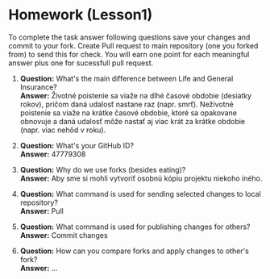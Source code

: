 # Homework (Lesson1)
To complete the task answer following questions save your changes and commit to your fork. Create Pull request to main repository (one you forked from) to send this for check. You will earn one point for each meaningful answer plus one for sucessfull pull request.

1. **Question:** What's the main difference between Life and General Insurance?  
   **Answer:** Životné poistenie sa viaže na dlhé časové obdobie (desiatky rokov), pričom daná udalosť nastane raz (napr. smrť).
   Neživotné poistenie sa viaže na krátke časové obdobie, ktoré sa opakovane obnovuje a daná udalosť môže nastať aj viac krát za krátke obdobie (napr. viac nehôd v roku).

2. **Question:** What's your GitHub ID?  
   **Answer:** 47779308

3. **Question:** Why do we use forks (besides eating)?  
   **Answer:** Aby sme si mohli vytvoriť osobnú kópiu projektu niekoho iného. 

4. **Question:** What command is used for sending selected changes to local repository?  
   **Answer:** Pull

5. **Question:** What command is used for publishing changes for others?  
   **Answer:** Commit changes

6. **Question:** How can you compare forks and apply changes to other's fork?  
   **Answer:** ...
